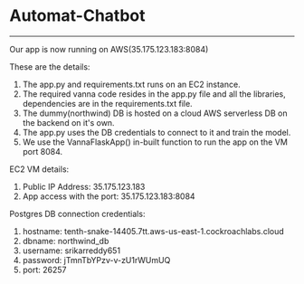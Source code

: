 # Automat-Chatbot
---------------------------------------------
Our app is now running on AWS(35.175.123.183:8084)

These are the details:
1. The app.py and requirements.txt runs on an EC2 instance.
2. The required vanna code resides in the app.py file and all the libraries, dependencies are in the requirements.txt file.
3. The dummy(northwind) DB is hosted on a cloud AWS serverless DB on the backend on it's own.
4. The app.py uses the DB credentials to connect to it and train the model.
5. We use the VannaFlaskApp() in-built function to run the app on the VM port 8084.

EC2 VM details:
1. Public IP Address: 35.175.123.183
2. App access with the port: 35.175.123.183:8084

Postgres DB connection credentials:
1. hostname: tenth-snake-14405.7tt.aws-us-east-1.cockroachlabs.cloud
2. dbname: northwind_db
3. username: srikarreddy651
4. password: jTmnTbYPzv-v-zU1rWUmUQ
5. port: 26257
